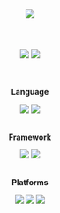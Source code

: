 <header>
  <img src="https://capsule-render.vercel.app/api?type=waving&color=timeGradient&height=300&section=header&text=euuns%20&fontSize=65&fontAlign=75" />
</header>

<body>
  <center>
  <a href="https://rvrlo.tistory.com" target="_blank"><img src="https://img.shields.io/badge/Blog-8A9296?style=flat-square&logo=Tistory&logoColor=white"/></a>
  <img src="https://img.shields.io/badge/rvrlos@naver.com-333?style=flat-square&logo=Gmail&logoColor=white"/>
  <br><br>

  <br><b>Language<b><p>
  <img src="https://img.shields.io/badge/java-000000?style=flat-square&logo=Java&logoColor=white"/>
  <img src="https://img.shields.io/badge/python-3776AB?style=flat-square&logo=Python&logoColor=white"/>


  <br><b>Framework<b><p>
  <img src="https://img.shields.io/badge/spring-6DB33F?style=flat-square&logo=Spring&logoColor=white"/>
  <img src="https://img.shields.io/badge/springboot-6DB33F?style=flat-square&logo=Spring Boot&logoColor=white"/>


  <br><b>Platforms<b><p>
  <img src="https://img.shields.io/badge/intellijidea-000000?style=flat-square&logo=Intellij&logoColor=white"/>
  <img src="https://img.shields.io/badge/androidstudio-3DDC84?style=flat-square&logo=Android Studio&logoColor=white"/>
  <img src="https://img.shields.io/badge/visualstudiocode-007ACC?style=flat-square&logo=Visual Studio Code&logoColor=white"/>
  </center>
</body>
